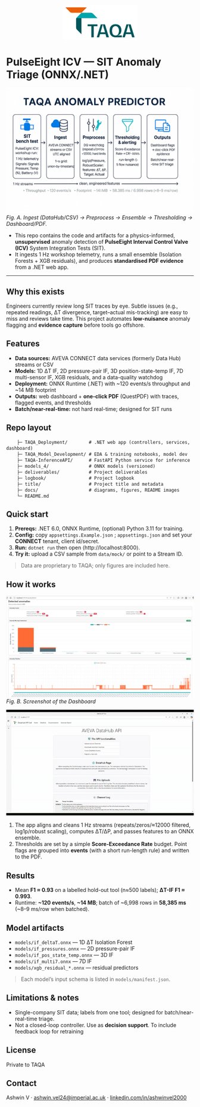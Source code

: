 <p align="center">
  <img src="TAQA-InferenceAPI/logo.png" alt="drawing" width="200"/>
</p>

# PulseEight ICV — SIT Anomaly Triage (ONNX/.NET)

![SIT pipeline overview](TAQA_Model_Development/TAQA_pipeline.png)
*Fig. A. Ingest (DataHub/CSV) → Preprocess → Ensemble → Thresholding → Dashboard/PDF.*

- This repo contains the code and artifacts for a physics-informed, **unsupervised** anomaly detection of **PulseEight Interval Control Valve (ICV)** System Integration Tests (SIT).  
- It ingests 1 Hz workshop telemetry, runs a small ensemble (Isolation Forests + XGB residuals), and produces **standardised PDF evidence** from a .NET web app.

---

## Why this exists 
Engineers currently review long SIT traces by eye. Subtle issues (e.g., repeated readings, ΔT divergence, target–actual mis-tracking) are easy to miss and reviews take time. This project automates **low-nuisance** anomaly flagging and **evidence capture** before tools go offshore.

## Features
-  **Data sources:** AVEVA CONNECT data services (formerly Data Hub) streams or CSV
-  **Models:** 1D ΔT IF, 2D pressure-pair IF, 3D position-state-temp IF, 7D multi-sensor IF, XGB residuals, and a data-quality watchdog
-  **Deployment:** ONNX Runtime (.NET) with ~120 events/s throughput and ~14 MB footprint
-  **Outputs:** web dashboard + **one-click PDF** (QuestPDF) with traces, flagged events, and thresholds
-  **Batch/near-real-time:** not hard real-time; designed for SIT runs

## Repo layout
```
	├─ TAQA_Deployment/        # .NET web app (controllers, services, dashboard)
	├─ TAQA_Model_Development/ # EDA & training notebooks, model dev
	├─ TAQA-InferenceAPI/      # FastAPI Python service for inference
	├─ models_4/               # ONNX models (versioned)
	├─ deliverables/           # Project deliverables
	├─ logbook/                # Project logbook
	├─ title/                  # Project title and metadata
	├─ docs/                   # diagrams, figures, README images
	└─ README.md
```

## Quick start
1) **Prereqs:** .NET 6.0, ONNX Runtime, (optional) Python 3.11 for training.  
2) **Config:** copy `appsettings.Example.json` ; `appsettings.json` and set your **CONNECT** tenant, client id/secret.  
3) **Run:** `dotnet run` then open ⟨http://localhost:8000⟩.  
4) **Try it:** upload a CSV sample from `data/mock/` or point to a Stream ID.

> Data are proprietary to TAQA; only figures are included here.

## How it works
![Dashboard screenshot](TAQA_Deployment/dashboard.png)
*Fig. B. Screenshot of the Dashboard*

![Demo of the app](assets/AnomalyDetector-ToolTour.gif)

1) The app aligns and cleans 1 Hz streams (repeats/zeros/≈12000 filtered, log1p/robust scaling), computes ΔT/ΔP, and passes features to an ONNX ensemble.  
2) Thresholds are set by a simple **Score-Exceedance Rate** budget. Point flags are grouped into **events** (with a short run-length rule) and written to the PDF.

## Results
- Mean **F1 ≈ 0.93** on a labelled hold-out tool (n≈500 labels); **ΔT-IF F1 ≈ 0.993**.  
- Runtime: **~120 events/s**, **~14 MB**; batch of ~6,998 rows in **58,385 ms** (~8–9 ms/row when batched).

## Model artifacts
- `models/if_deltaT.onnx` — 1D ΔT Isolation Forest  
- `models/if_pressures.onnx` — 2D pressure-pair IF  
- `models/if_pos_state_temp.onnx` — 3D IF  
- `models/if_multi7.onnx` — 7D IF  
- `models/xgb_residual_*.onnx` — residual predictors

> Each model’s input schema is listed in `models/manifest.json`.

## Limitations & notes
- Single-company SIT data; labels from one tool; designed for batch/near-real-time triage.  
- Not a closed-loop controller. Use as **decision support**. To include feedback loop for retraining

## License
Private to TAQA

## Contact
Ashwin V · ashwin.vel24@imperial.ac.uk · [linkedin.com/in/ashwinvel2000](https://linkedin.com/in/ashwinvel2000)
